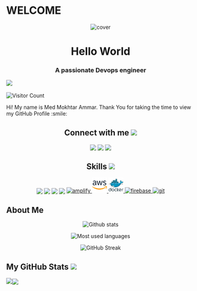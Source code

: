 # WELCOME 
<div align="center">
<img width="100%" height = "250px" src="https://d1fmx1rbmqrxrr.cloudfront.net/zdnet/i/edit/ne/2021/09/multi_inter_cloud_1200.jpg" alt="cover" />
</div>

<h1 align='center'> Hello World <h3 align="center">A passionate Devops engineer</h3>
<img src = "https://raw.githubusercontent.com/MartinHeinz/MartinHeinz/master/wave.gif" width = 50px> </h1>
<p align='center'>

![Visitor Count](https://profile-counter.glitch.me/{mohammed-mokhtar-ammar}/count.svg)

</p>
<div size='20px'> Hi! My name is Med Mokhtar Ammar. Thank You for taking the time to view my GitHub Profile :smile: 
<h2 align='center'> Connect with me <img src='https://raw.githubusercontent.com/ShahriarShafin/ShahriarShafin/main/Assets/handshake.gif' width="100px"> </h2>
<p align = 'center'>
<a href = 'https://www.linkedin.com/in/mohammed-mokhtar-ammar/'> <img width = '44px' align= 'center' src="https://raw.githubusercontent.com/rahulbanerjee26/githubAboutMeGenerator/main/icons/linked-in-alt.svg"/></a> 
<a href = 'https://www.twitter.com/@Moktarammar'> <img width = '44px' align= 'center' src="https://raw.githubusercontent.com/rahulbanerjee26/githubAboutMeGenerator/main/icons/twitter.svg"/></a> 
<a href = 'https://www.github.com/MedMokhtarAmmar'> <img width = '44px' align= 'center' src="https://raw.githubusercontent.com/rahulbanerjee26/githubAboutMeGenerator/main/icons/github.svg"/></a> 

</p>
</div>

<h2 align='center'> Skills <img src = "https://media2.giphy.com/media/QssGEmpkyEOhBCb7e1/giphy.gif?cid=ecf05e47a0n3gi1bfqntqmob8g9aid1oyj2wr3ds3mg700bl&rid=giphy.gif" width = 50px> </h2>
<p align = 'center'>
<img width ='44px' align='center' src ='https://raw.githubusercontent.com/rahulbanerjee26/githubAboutMeGenerator/main/icons/aws.svg'>
<img width ='44px' align='center' src ='https://raw.githubusercontent.com/rahulbanerjee26/githubAboutMeGenerator/main/icons/linux.svg'>
<img width ='44px' align='center' src ='https://raw.githubusercontent.com/rahulbanerjee26/githubAboutMeGenerator/main/icons/kubernetes.svg'>
<img width ='44px' align='center' src ='https://raw.githubusercontent.com/rahulbanerjee26/githubAboutMeGenerator/main/icons/jenkins.svg'>
<a href="https://aws.amazon.com/amplify/" target="_blank" rel="noreferrer"> 
<img src="https://docs.amplify.aws/assets/logo-dark.svg" alt="amplify" width="40" height="40"/> </a> 
<a href="https://aws.amazon.com" target="_blank" rel="noreferrer"> 
<img src="https://raw.githubusercontent.com/devicons/devicon/master/icons/amazonwebservices/amazonwebservices-original-wordmark.svg" alt="aws" width="40" height="40"/> </a> 
<a href="https://www.docker.com/" target="_blank" rel="noreferrer"> 
<img src="https://raw.githubusercontent.com/devicons/devicon/master/icons/docker/docker-original-wordmark.svg" alt="docker" width="40" height="40"/> </a> <a href="https://firebase.google.com/" target="_blank" rel="noreferrer"> 
<img src="https://www.vectorlogo.zone/logos/firebase/firebase-icon.svg" alt="firebase" width="40" height="40"/> </a> <a href="https://git-scm.com/" target="_blank" rel="noreferrer"> <img src="https://www.vectorlogo.zone/logos/git-scm/git-scm-icon.svg" alt="git" width="40" height="40"/> </a>

<br>
</p>
<div align='center'>
</div>
<h2> About Me</h2>

<div align="center">

![Github stats](https://github-readme-stats.vercel.app/api?username=MedMokhtarAmmar&show_icons=true&theme=tokyonight)

![Most used languages](https://github-readme-stats.vercel.app/api/top-langs/?username=MedMokhtarAmmar&hide=html,css&theme=tokyonight)

![GitHub Streak](http://github-readme-streak-stats.herokuapp.com?user=MedMokhtarAmmar&theme=tokyonight)

</div>
<h2> My GitHub Stats <img src='https://media1.giphy.com/media/du3J3cXyzhj75IOgvA/giphy.gif?cid=ecf05e47x2g034i9pzwtzzsd3xgg2w9nr94t4tflbbgo3008&rid=giphy.gif' width='75px'> </h2>
<a href="https://github.com/MedMokhtarAmmar">
<img align="left" src="https://github-readme-stats.vercel.app/api?username=MedMokhtarAmmar&count_private=true&show_icons=true&theme=tokyonight" />
</a>
<a href="https://github.com/MedMokhtarAmmar">
<img align="center" src="https://github-readme-stats.vercel.app/api/top-langs/?username=MedMokhtarAmmar&theme=tokyonight" />
</a>

<!-- BLOG-POST-LIST:START -->
<!-- BLOG-POST-LIST:END -->



